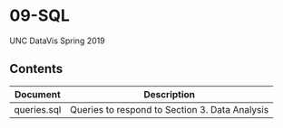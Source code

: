 # 09-SQL

UNC DataVis Spring 2019

## Contents

Document | Description
--- | ---
queries.sql | Queries to respond to Section 3. Data Analysis
